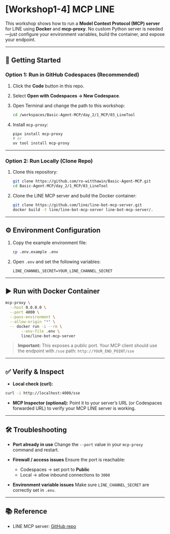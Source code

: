 # [Workshop1-4] MCP LINE

This workshop shows how to run a **Model Context Protocol (MCP) server** for LINE using **Docker** and **mcp-proxy**. No custom Python server is needed—just configure your environment variables, build the container, and expose your endpoint.

---

## 🚀 Getting Started

### Option 1: Run in GitHub Codespaces (Recommended)

1. Click the **Code** button in this repo.
2. Select **Open with Codespaces → New Codespace**.
3. Open Terminal and change the path to this workshop:

   ```bash
   cd /workspaces/Basic-Agent-MCP/day_2/1_MCP/03_LineTool
    ````

4. Install `mcp-proxy`:

   ```bash
   pipx install mcp-proxy
   # or
   uv tool install mcp-proxy
   ```

---

### Option 2: Run Locally (Clone Repo)

1. Clone this repository:

   ```bash
   git clone https://github.com/ro-witthawin/Basic-Agent-MCP.git
   cd Basic-Agent-MCP/day_2/1_MCP/03_LineTool
   ```

2. Clone the LINE MCP server and build the Docker container:

   ```bash
   git clone https://github.com/line/line-bot-mcp-server.git
   docker build -t line/line-bot-mcp-server line-bot-mcp-server/.
   ```

---

## ⚙️ Environment Configuration

1. Copy the example environment file:

   ```bash
   cp .env.example .env
   ```

2. Open `.env` and set the following variables:

   ```text
   LINE_CHANNEL_SECRET=YOUR_LINE_CHANNEL_SECRET
   ```

---

## ▶️ Run with Docker Container

```bash
mcp-proxy \
  --host 0.0.0.0 \
  --port 4000 \
  --pass-environment \
  --allow-origin "*" \
  -- docker run -i --rm \
       --env-file .env \
       line/line-bot-mcp-server
```

> **Important:** This exposes a public port. Your MCP client should use the endpoint with `/sse` path:
> `http://YOUR_END_POINT/sse`

---

## ✅ Verify & Inspect

* **Local check (curl):**

```bash
curl -i http://localhost:4000/sse
```

* **MCP Inspector (optional):**
  Point it to your server’s URL (or Codespaces forwarded URL) to verify your MCP LINE server is working.

---

## 🛠 Troubleshooting

* **Port already in use**
  Change the `--port` value in your `mcp-proxy` command and restart.

* **Firewall / access issues**
  Ensure the port is reachable:

  * Codespaces → set port to **Public**
  * Local → allow inbound connections to `3000`

* **Environment variable issues**
  Make sure `LINE_CHANNEL_SECRET` are correctly set in `.env`.

---

## 📚 Reference

* LINE MCP server: [GitHub repo](https://github.com/line/line-bot-mcp-server)